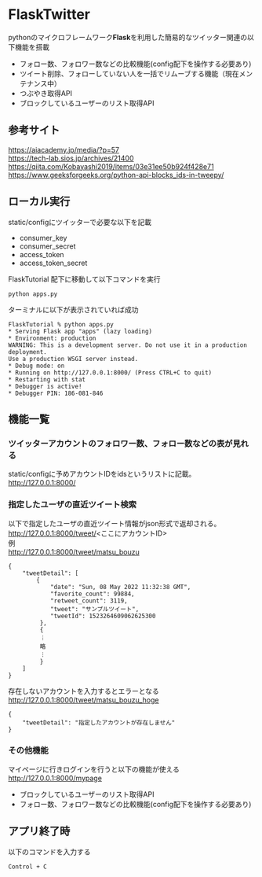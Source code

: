 # FlaskTwitter
pythonのマイクロフレームワーク**Flask**を利用した簡易的なツイッター関連の以下機能を搭載
- フォロー数、フォロワー数などの比較機能(config配下を操作する必要あり)
- ツイート削除、フォローしていない人を一括でリムーブする機能（現在メンテナンス中）
- つぶやき取得API
- ブロックしているユーザーのリスト取得API


## 参考サイト
https://aiacademy.jp/media/?p=57<br>
https://tech-lab.sios.jp/archives/21400<br>
https://qiita.com/Kobayashi2019/items/03e31ee50b924f428e71<br>
https://www.geeksforgeeks.org/python-api-blocks_ids-in-tweepy/<br>

## ローカル実行
static/configにツイッターで必要な以下を記載
- consumer_key
- consumer_secret
- access_token
- access_token_secret



FlaskTutorial 配下に移動して以下コマンドを実行
```
python apps.py
```
ターミナルに以下が表示されていれば成功
```
FlaskTutorial % python apps.py
* Serving Flask app "apps" (lazy loading)
* Environment: production
WARNING: This is a development server. Do not use it in a production deployment.
Use a production WSGI server instead.
* Debug mode: on
* Running on http://127.0.0.1:8000/ (Press CTRL+C to quit)
* Restarting with stat
* Debugger is active!
* Debugger PIN: 186-081-846
```

## 機能一覧
### ツイッターアカウントのフォロワー数、フォロー数などの表が見れる
static/configに予めアカウントIDをidsというリストに記載。<br>
http://127.0.0.1:8000/

### 指定したユーザの直近ツイート検索
以下で指定したユーザの直近ツイート情報がjson形式で返却される。<br>
http://127.0.0.1:8000/tweet/<ここにアカウントID><br>
例<br>
http://127.0.0.1:8000/tweet/matsu_bouzu
```
{
    "tweetDetail": [
        {
            "date": "Sun, 08 May 2022 11:32:38 GMT",
            "favorite_count": 99884,
            "retweet_count": 3119,
            "tweet": "サンプルツイート",
            "tweetId": 1523264609062625300
         },
         {
         ︙
         略
         ︙
         }
    ]
}
```
存在しないアカウントを入力するとエラーとなる<br>
http://127.0.0.1:8000/tweet/matsu_bouzu_hoge
```
{
    "tweetDetail": "指定したアカウントが存在しません"
}
```

### その他機能
マイページに行きログインを行うと以下の機能が使える<br>
http://127.0.0.1:8000/mypage
- ブロックしているユーザーのリスト取得API
- フォロー数、フォロワー数などの比較機能(config配下を操作する必要あり)

## アプリ終了時
以下のコマンドを入力する
```
Control + C
```
